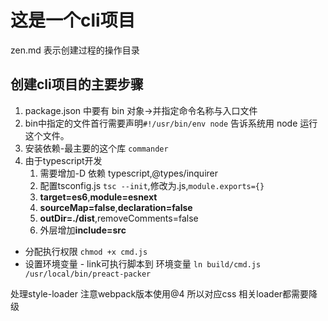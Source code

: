 # 这是一个cli项目

zen.md 表示创建过程的操作目录

## 创建cli项目的主要步骤

1. package.json 中要有 bin 对象->并指定命令名称与入口文件
2. bin中指定的文件首行需要声明`#!/usr/bin/env node`
   告诉系统用 node 运行这个文件。
3. 安装依赖-最主要的这个库 `commander`
4. 由于typescript开发
   1. 需要增加-D 依赖 typescript,@types/inquirer
   2. 配置tsconfig.js `tsc --init`,修改为.js,`module.exports={}`
   3. **target=es6**,**module=esnext**
   4. **sourceMap=false**,**declaration=false**
   5. **outDir=./dist**,removeComments=false
   6. 外层增加**include=src**

* 分配执行权限
`chmod +x cmd.js`
* 设置环境变量 - link可执行脚本到 环境变量
`ln build/cmd.js /usr/local/bin/preact-packer`

处理style-loader 注意webpack版本使用@4 所以对应css 相关loader都需要降级